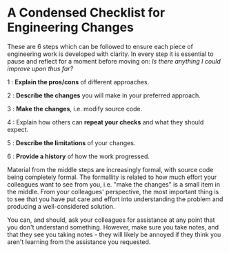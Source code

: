 A Condensed Checklist for Engineering Changes
=============================================

These are 6 steps which can be followed to ensure each piece of engineering
work is developed with clarity.
In every step it is essential to pause and reflect for a moment before moving
on: *Is there anything I could improve upon thus far?*


1
: **Explain the pros/cons** of different approaches.

2
: **Describe the changes** you will make in your preferred approach.

3
: **Make the changes**, i.e. modify source code.

4
: Explain how others can **repeat your checks** and what they should  expect.

5
: **Describe the limitations** of your changes.

6
: **Provide a history** of how the work progressed.

Material from the middle steps are increasingly formal, with source code being
completely formal.
The formallity is related to how much effort your colleagues want to see from
you, i.e. "make the changes" is a small item in the middle.
From your colleagues' perspective, the most important thing is to see that you
have put care and effort into understanding the problem and producing a
well-considered solution.

You can, and should, ask your colleagues for assistance at any point that you
don't understand something.
However, make sure you take notes, and that they see you taking notes - they
will likely be annoyed if they think you aren't learning from the assistance
you requested.
